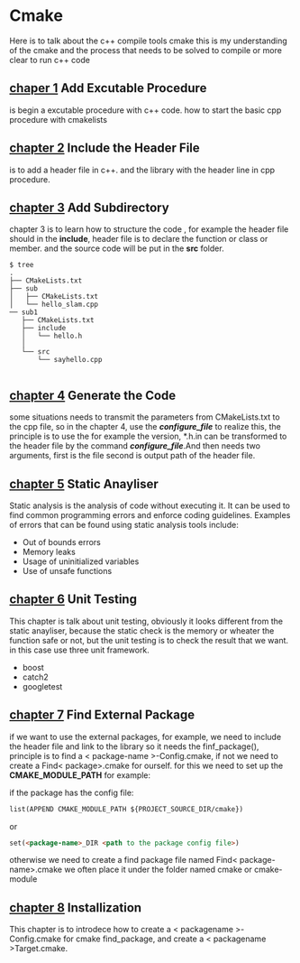# Cmake

Here is to talk about the c++ compile tools cmake
this is my understanding of the cmake and the process that needs to be solved to compile or more clear to run c++ code

## [chaper 1](./chapter%201/) Add Excutable Procedure

is begin a excutable procedure with c++ code. how to start the basic cpp procedure with cmakelists

## [chapter 2](./chapter%202/) Include the Header File

is to add a header file in c++. and the library with the header line in cpp procedure.

## [chapter 3](./chapter%203/) Add Subdirectory

chapter 3 is to learn how to structure the code , for example the header file should in the **include**, header file is to declare the function or class or member. and the source code will be put in the **src** folder.

```
$ tree
.
├── CMakeLists.txt
├── sub
│   ├── CMakeLists.txt
│   └── hello_slam.cpp
── sub1
   ├── CMakeLists.txt
   ├── include
   │   └── hello.h
   │      
   └── src
       └── sayhello.cpp


```

## [chapter 4](./chapter%204/) Generate the Code

some situations needs to transmit the parameters from CMakeLists.txt to the cpp file, so in the chapter 4, use the ***configure_file*** to realize this, the principle is to use the for example the version, *.h.in can be transformed to the header file by the command ***configure_file***.And then needs two arguments, first is the file second is output path of the header file.

## [chapter 5](./chapter%205/) Static Anayliser

Static analysis is the analysis of code without executing it. It can be used to find common programming errors and enforce coding guidelines. Examples of errors that can be found using static analysis tools include:

- Out of bounds errors
- Memory leaks
- Usage of uninitialized variables
- Use of unsafe functions

## [chapter 6](./chapter%206/) Unit Testing

This chapter is talk about unit testing, obviously it looks different from the static anayliser, because the static check is the memory or wheater the function safe or not, but the unit testing is to check the result that we want. in this case use three unit framework.

- boost
- catch2
- googletest

## [chapter 7](./chapter%207/) Find External Package

if we want to use the external packages, for example, we need to include the header file and link to the library so it needs the finf_package(), principle is to find a < package-name >-Config.cmake, if not we need to create a Find< package>.cmake for ourself. for this we need to set up the **CMAKE_MODULE_PATH** for example:

if the package has the config file:

```markdown
list(APPEND CMAKE_MODULE_PATH ${PROJECT_SOURCE_DIR/cmake})
```

or

```markdown
set(<package-name>_DIR <path to the package config file>)
```
otherwise we need to create a find package file named Find< package-name>.cmake
we often place it under the folder named cmake or cmake-module


## [chapter 8](./chapter%208/) Installization

This chapter is to introdece how to create a < packagename >-Config.cmake for cmake find_package, and create a < packagename >Target.cmake.

